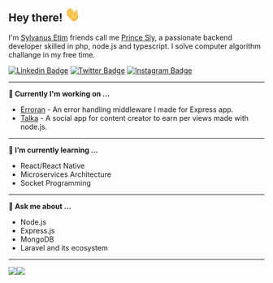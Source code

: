 <h2> Hey there! <img src="https://raw.githubusercontent.com/iamprincesly/iamprincesly/master/wave.gif" width="30px"></h2>

I'm [Sylvanus Etim](https://twitter.com/iamprincesly/) friends call me [Prince Sly](https://twitter.com/iamprincesly/), a passionate backend developer skilled in php, node.js and typescript. I solve computer algorithm challange in my free time.

<a target="_blank" href="https://linkedin.com/in/iamprincesly/">
<img src="https://img.shields.io/badge/-iamprincesly-blue?style=for-the-badge&logo=Linkedin&logoColor=white&link=https://linkedin.com/in/iamprincesly/" alt="Linkedin Badge"></a>

<a target="_blank" href="https://twitter.com/iamprincesly">
<img src="https://img.shields.io/badge/iamprincesly-1ca0f1?style=for-the-badge&logo=twitter&logoColor=white&link=https://twitter.com/iamprincesly" alt="Twitter Badge"></a>

<a target="_blank" href="https://instagram.com/_iamprincesly_/">
<img src="https://img.shields.io/badge/-_iamprincesly_-E1306C?style=for-the-badge&logo=Instagram&logoColor=white&link=https://instagram.com/_iamprincesly_/" alt="Instagram Badge"></a>

 ---
 
**🔭 Currently I'm working on ...**

- [Erroran](https://github.com/iamprincesly/erroran) - An error handling middleware I made for Express app.
- [Talka](https://github.com/iamprincesly/talka-api) - A social app for content creator to earn per views made with node.js.

 ---

**🌱 I’m currently learning ...**
- React/React Native
- Microservices Architecture 
- Socket Programming

 ---

<!-- **👯 I’m looking to collaborate on ...** -->

 <!-- --- -->

 **💬 Ask me about ...**
 - Node.js
 - Express.js
 - MongoDB
 - Laravel and its ecosystem

---
 
<!-- **Github Stats:**

<p align="center">
  
  <img src="https://github-readme-stats.vercel.app/api?username=iamprincesly&count_private=true&show_icons=true&theme=dracula&line_height=33">
  <img src="https://github-readme-stats.vercel.app/api/top-langs/?username=iamprincesly&count_private=true&hide=html,scss,,ejs&theme=dracula&line_height=10">

</p> -->
<img height="137px" src="https://github-readme-stats.vercel.app/api?username=iamprincesly&hide_title=true&hide_border=true&show_icons=true&include_all_commits=true&count_private=true&line_height=21&text_color=000&icon_color=000&bg_color=0,ea6161,ffc64d,fffc4d,52fa5a&theme=graywhite" /><img height="137px" src="https://github-readme-stats.vercel.app/api/top-langs/?username=iamprincesly&hide=html&hide_title=true&hide_border=true&layout=compact&langs_count=6&exclude_repo=comp426,Redventures-Movie-Quotes&text_color=000&icon_color=fff&bg_color=0,52fa5a,4dfcff,c64dff&theme=graywhite" />
